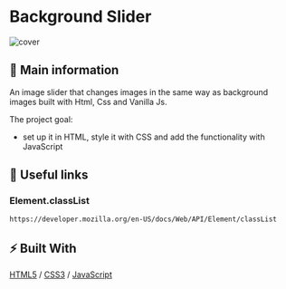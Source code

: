 # Background Slider

![cover](./assets/slider.gif)

## 🦉 Main information

An image slider that changes images in the same way as background images built with Html, Css and Vanilla Js.

The project goal:
- set up it in HTML, style it with CSS and add the functionality with JavaScript

## 🦊 Useful links 

### Element.classList

```
https://developer.mozilla.org/en-US/docs/Web/API/Element/classList
```


## ⚡ Built With
[HTML5](https://www.w3schools.com/html/) / [CSS3](https://www.w3schools.com/css/) / [JavaScript](https://www.w3schools.com/js/)